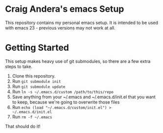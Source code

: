 # Craig Andera's emacs Setup

This repository contains my personal emacs setup. It is intended to be used with emacs 23 - previous versions may not work at all. 

# Getting Started

This setup makes heavy use of git submodules, so there are a few extra steps to take. 

1. Clone this repository. 
1. Run <code>git submodule init</code>
1. Run <code>git submodule update</code>
1. Run <code>ln -s ~/.emacs.d/custom /path/to/this/repo</code>
1. Save anything from your ~/.emacs and ~/.emacs.d/init.el that you want to keep, because we're going to overwrite those files
1. Run <code>echo (load "~/.emacs.d/custom/init.el") > ~/.emacs.d/init.el</code>
1. Run <code>rm -f ~/.emacs</code>

That should do it!
